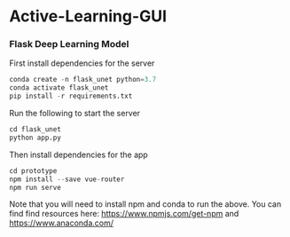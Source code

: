 # Active-Learning-GUI

### Flask Deep Learning Model

First install dependencies for the server

```python
conda create -n flask_unet python=3.7
conda activate flask_unet
pip install -r requirements.txt 
```

Run the following to start the server
```python
cd flask_unet
python app.py
```


Then install dependencies for the app
```python
cd prototype
npm install --save vue-router
npm run serve
```

Note that you will need to install npm and conda to run the above. You can find find resources here: https://www.npmjs.com/get-npm
and https://www.anaconda.com/
